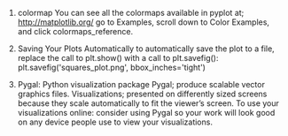 1. colormap
You can see all the colormaps available in pyplot at;
http://matplotlib.org/
go to Examples, scroll down to Color Examples, and click colormaps_reference.

2. Saving Your Plots Automatically
to automatically save the plot to a file, 
replace the call to plt.show() with a call to plt.savefig():
plt.savefig('squares_plot.png', bbox_inches='tight')

3. Pygal:
Python visualization package Pygal; produce scalable vector graphics files.
Visualizations; presented on differently sized screens 
            because they scale automatically to fit the viewer’s screen.
To use your visualizations online:
          consider using Pygal so your work will look good on any device people use to view
          your visualizations.